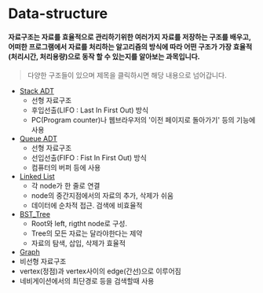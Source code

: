 # Data-structure  
#### 자료구조는 자료를 효율적으로 관리하기위한 여러가지 자료를 저장하는 구조를 배우고, 어떠한 프로그램에서 자료를 처리하는 알고리즘의 방식에 따라 어떤 구조가 가장 효율적(처리시간, 처리용량)으로 동작 할 수 있는지를 알아보는 과목입니다.  
> 다양한 구조들이 있으며 제목을 클릭하시면 해당 내용으로 넘어갑니다.  
* [Stack ADT](https://github.com/rlasanggus/Data-structure/tree/master/stack)  
  * 선형 자료구조  
  * 후입선출(LIFO : Last In First Out) 방식  
  * PC(Program counter)나 웹브라우저의 '이전 페이지로 돌아가기' 등의 기능에 사용
* [Queue ADT](https://github.com/rlasanggus/Data-structure/tree/master/queue)  
  * 선형 자료구조  
  * 선입선출(FIFO : Fist In First Out) 방식
  * 컴퓨터의 버퍼 등에 사용  
* [Linked List](https://github.com/rlasanggus/Data-structure/tree/master/llist)  
  * 각 node가 한 줄로 연결  
  * node의 중간지점에서의 자료의 추가, 삭제가 쉬움  
  * 데이터에 순차적 접근. 검색에 비효율적  
* [BST_Tree](https://github.com/rlasanggus/Data-structure/tree/master/BST_tree)  
  * Root와 left, rigtht node로 구성.  
  * Tree의 모든 자료는 달라야한다는 제약  
  * 자료의 탐색, 삽입, 삭제가 효율적  
* [Graph](https://github.com/rlasanggus/Data-structure/tree/master/graph)  
 * 비선형 자료구조  
 * vertex(정점)과 vertex사이의 edge(간선)으로 이루어짐  
 * 네비게이션에서의 최단경로 등을 검색할때 사용  
